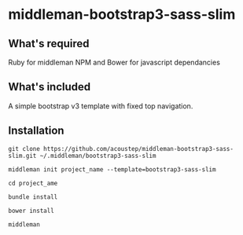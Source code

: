 # middleman-bootstrap3-sass-slim

## What's required

Ruby for middleman
NPM and Bower for javascript dependancies

## What's included

A simple bootstrap v3 template with fixed top navigation.

## Installation

```
git clone https://github.com/acoustep/middleman-bootstrap3-sass-slim.git ~/.middleman/bootstrap3-sass-slim

middleman init project_name --template=bootstrap3-sass-slim

cd project_ame

bundle install

bower install

middleman
```
